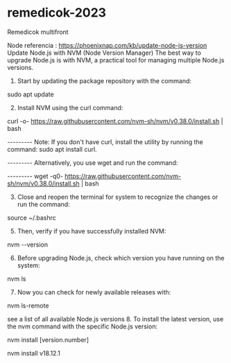 # remedicok-2023
Remedicok multifront 

Node 
referencia : https://phoenixnap.com/kb/update-node-js-version
Update Node.js with NVM (Node Version Manager)
The best way to upgrade Node.js is with NVM, a practical tool for managing multiple Node.js versions.

1. Start by updating the package repository with the command:

sudo apt update

2. Install NVM using the curl command:

curl -o- https://raw.githubusercontent.com/nvm-sh/nvm/v0.38.0/install.sh | bash

--------- Note: If you don't have curl, install the utility by running the command: sudo apt install curl.

--------- Alternatively, you use wget and run the command:

---------  wget -q0- https://raw.githubusercontent.com/nvm-sh/nvm/v0.38.0/install.sh | bash

3. Close and reopen the terminal for system to recognize the changes or run the command:

source ~/.bashrc

5. Then, verify if you have successfully installed NVM:

nvm --version


6. Before upgrading Node.js, check which version you have running on the system:

nvm ls

7. Now you can check for newly available releases with:

nvm ls-remote

see a list of all available Node.js versions
8. To install the latest version, use the nvm command with the specific Node.js version:

nvm install [version.number]

nvm install v18.12.1